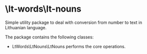 # \lt-words\lt-nouns

Simple utility package to deal with conversion from number to text in Lithuanian language.

The package contains the following classes:

* LtWords\LtNouns\LtNouns performs the core operations.

